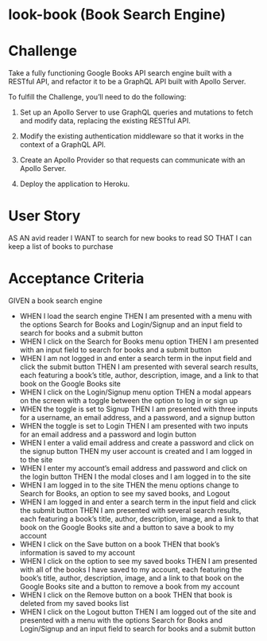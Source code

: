 # look-book (Book Search Engine)

# Challenge
Take a fully functioning Google Books API search engine built with a RESTful API, and refactor it to be a GraphQL API built with Apollo Server. 

To fulfill the Challenge, you’ll need to do the following:

1. Set up an Apollo Server to use GraphQL queries and mutations to fetch and modify data, replacing the existing RESTful API.

2. Modify the existing authentication middleware so that it works in the context of a GraphQL API.

3. Create an Apollo Provider so that requests can communicate with an Apollo Server.

4. Deploy the application to Heroku.

# User Story
AS AN avid reader
I WANT to search for new books to read
SO THAT I can keep a list of books to purchase

# Acceptance Criteria
GIVEN a book search engine
* WHEN I load the search engine
THEN I am presented with a menu with the options Search for Books and Login/Signup and an input field to search for books and a submit button
* WHEN I click on the Search for Books menu option
THEN I am presented with an input field to search for books and a submit button
* WHEN I am not logged in and enter a search term in the input field and click the submit button
THEN I am presented with several search results, each featuring a book’s title, author, description, image, and a link to that book on the Google Books site
* WHEN I click on the Login/Signup menu option
THEN a modal appears on the screen with a toggle between the option to log in or sign up
* WHEN the toggle is set to Signup
THEN I am presented with three inputs for a username, an email address, and a password, and a signup button
* WHEN the toggle is set to Login
THEN I am presented with two inputs for an email address and a password and login button
* WHEN I enter a valid email address and create a password and click on the signup button
THEN my user account is created and I am logged in to the site
* WHEN I enter my account’s email address and password and click on the login button
THEN I the modal closes and I am logged in to the site
* WHEN I am logged in to the site
THEN the menu options change to Search for Books, an option to see my saved books, and Logout
* WHEN I am logged in and enter a search term in the input field and click the submit button
THEN I am presented with several search results, each featuring a book’s title, author, description, image, and a link to that book on the Google Books site and a button to save a book to my account
* WHEN I click on the Save button on a book
THEN that book’s information is saved to my account
* WHEN I click on the option to see my saved books
THEN I am presented with all of the books I have saved to my account, each featuring the book’s title, author, description, image, and a link to that book on the Google Books site and a button to remove a book from my account
* WHEN I click on the Remove button on a book
THEN that book is deleted from my saved books list
* WHEN I click on the Logout button
THEN I am logged out of the site and presented with a menu with the options Search for Books and Login/Signup and an input field to search for books and a submit button